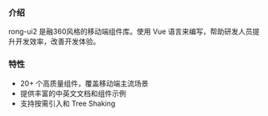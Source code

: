 <div class="r-doc-card">

### 介绍
rong-ui2 是融360风格的移动端组件库。使用 Vue 语言来编写，帮助研发人员提升开发效率，改善开发体验。

</div>

<div class="r-doc-card">

### 特性

* 20+ 个高质量组件，覆盖移动端主流场景
* 提供丰富的中英文文档和组件示例
* 支持按需引入和 Tree Shaking

</div>
